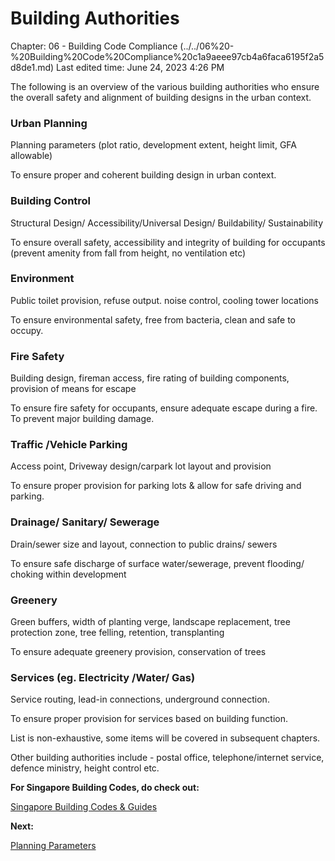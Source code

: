 # Building Authorities

Chapter: 06 - Building Code Compliance (../../06%20-%20Building%20Code%20Compliance%20c1a9aeee97cb4a6faca6195f2a5d8de1.md)
Last edited time: June 24, 2023 4:26 PM

The following is an overview of the various building authorities who ensure the overall safety and alignment of building designs in the urban context.

### Urban Planning

Planning parameters (plot ratio, development extent, height limit, GFA allowable)

To ensure proper and coherent building design in urban context.

### Building Control

Structural Design/ Accessibility/Universal Design/ Buildability/ Sustainability

To ensure overall safety, accessibility and integrity of building for occupants (prevent amenity from fall from height, no ventilation etc)

### Environment

Public toilet provision, refuse output. noise control, cooling tower locations

To ensure environmental safety, free from bacteria, clean and safe to occupy.

### Fire Safety

Building design, fireman access, fire rating of building components, provision of means for
escape

To ensure fire safety for occupants, ensure adequate escape during a fire. To prevent major building damage.

### Traffic /Vehicle Parking

Access point, Driveway design/carpark lot layout and provision

To ensure proper provision for parking lots & allow for safe driving and parking.

### Drainage/ Sanitary/ Sewerage

Drain/sewer size and layout, connection to public drains/ sewers

To ensure safe discharge of surface water/sewerage, prevent flooding/ choking within development

### Greenery

Green buffers, width of planting verge, landscape replacement, tree protection zone, tree felling, retention, transplanting

To ensure adequate greenery provision, conservation of trees

### Services (eg. Electricity /Water/ Gas)

Service routing, lead-in connections, underground connection.

To ensure proper provision for services based on building function.

List is non-exhaustive, some items will be covered in subsequent chapters.

Other building authorities include - postal office, telephone/internet service, defence ministry, height control etc.

**For Singapore Building Codes, do check out:**

[Singapore Building Codes & Guides ](../../Singapore%20Building%20Codes%20&%20Guides%206216af2d740e4fc8a21fafddcdd87585.md)

**Next:** 

[Planning Parameters](Planning%20Parameters%20664a907eb7ef4fbb8d46e68c4ad8696d.md)